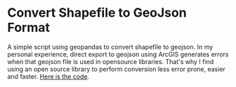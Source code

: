 # Convert Shapefile to GeoJson Format

A simple script using geopandas to convert shapefile to geojson.
In my personal experience, direct export to geojson using ArcGIS generates errors when that geojson file is used in opensource libraries. That's why I find using an open source library to perform conversion less error prone, easier and faster. [Here is the code](https://github.com/gchaudhuri/shp2geojson/blob/main/shp2geojson.py).

